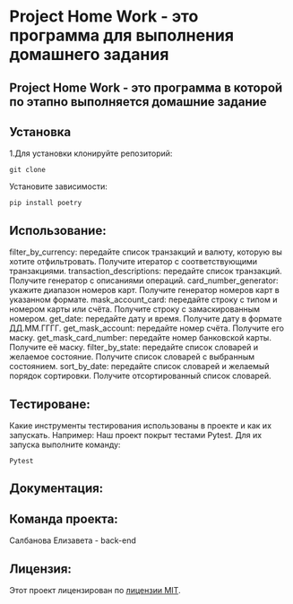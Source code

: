 # Project Home Work - это программа для выполнения домашнего задания

## Project Home Work - это программа в которой по этапно выполняется домашние задание 

## Установка
1.Для установки клонируйте репозиторий:
```
git clone
```
Установите зависимости:
```
pip install poetry
```

## Использование:
filter_by_currency: передайте список транзакций и валюту, которую вы хотите отфильтровать. Получите итератор с соответствующими транзакциями.
transaction_descriptions: передайте список транзакций. Получите генератор с описаниями операций.
card_number_generator: укажите диапазон номеров карт. Получите генератор номеров карт в указанном формате.
mask_account_card: передайте строку с типом и номером карты или счёта. Получите строку с замаскированным номером.
get_date: передайте дату и время. Получите дату в формате ДД.ММ.ГГГГ.
get_mask_account: передайте номер счёта. Получите его маску.
get_mask_card_number: передайте номер банковской карты. Получите её маску.
filter_by_state: передайте список словарей и желаемое состояние. Получите список словарей с выбранным состоянием.
sort_by_date: передайте список словарей и желаемый порядок сортировки. Получите отсортированный список словарей.

## Тестироване:
Какие инструменты тестирования использованы в проекте и как их запускать. Например:
Наш проект покрыт тестами Pytest. Для их запуска выполните команду:
```
Pytest
```

## Документация:

## Команда проекта:
Салбанова Елизавета - back-end 

## Лицензия:
Этот проект лицензирован по [лицензии MIT](LICENSE).
